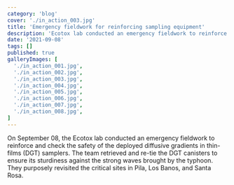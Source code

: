 ```yaml
---
category: 'blog'
cover: './in_action_003.jpg'
title: 'Emergency fieldwork for reinforcing sampling equipment'
description: 'Ecotox lab conducted an emergency fieldwork to reinforce sampling equipment'
date: '2021-09-08'
tags: []
published: true
galleryImages: [
  './in_action_001.jpg',
  './in_action_002.jpg',
  './in_action_003.jpg',
  './in_action_004.jpg',
  './in_action_005.jpg',
  './in_action_006.jpg',
  './in_action_007.jpg',
  './in_action_008.jpg',
]
---
```


On September 08, the Ecotox lab conducted an emergency fieldwork to reinforce and check the safety of the deployed diffusive gradients in thin-films (DGT) samplers. The team retrieved and re-tie the DGT canisters to ensure its sturdiness against the strong waves brought by the typhoon. They purposely revisited the critical sites in Pila, Los Banos, and Santa Rosa.




